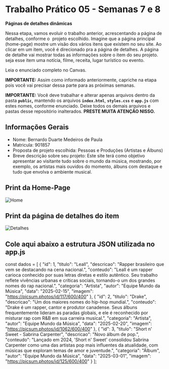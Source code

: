 # Trabalho Prático 05 - Semanas 7 e 8

**Páginas de detalhes dinâmicas**

Nessa etapa, vamos evoluir o trabalho anterior, acrescentando a página de detalhes, conforme o  projeto escolhido. Imagine que a página principal (home-page) mostre um visão dos vários itens que existem no seu site. Ao clicar em um item, você é direcionado pra a página de detalhes. A página de detalhe vai mostrar todas as informações sobre o item do seu projeto. seja esse item uma notícia, filme, receita, lugar turístico ou evento.

Leia o enunciado completo no Canvas. 

**IMPORTANTE:** Assim como informado anteriormente, capriche na etapa pois você vai precisar dessa parte para as próximas semanas. 

**IMPORTANTE:** Você deve trabalhar e alterar apenas arquivos dentro da pasta **`public`,** mantendo os arquivos **`index.html`**, **`styles.css`** e **`app.js`** com estes nomes, conforme enunciado. Deixe todos os demais arquivos e pastas desse repositório inalterados. **PRESTE MUITA ATENÇÃO NISSO.**

## Informações Gerais

- Nome: Bernardo Duarte Medeiros de Paula
- Matricula: 901857
- Proposta de projeto escolhida: Pessoas e Produções (Artistas e Álbuns)
- Breve descrição sobre seu projeto: Este site terá como objetivo apresentar ao visitante tudo sobre o mundo da música, mostrando, por exemplo, os artistas mais ouvidos do momento, álbuns com destaque e tudo que envolva o ambiente musical.

## Print da Home-Page

![Home](img/Home.png)

## Print da página de detalhes do item

![Detalhes](img/Detalhes.png)

## Cole aqui abaixo a estrutura JSON utilizada no app.js

const dados = [
  {
    "id": 1,
    "titulo": "Leall",
    "descricao": "Rapper brasileiro que vem se destacando na cena nacional.",
    "conteudo": "Leall é um rapper carioca conhecido por suas letras diretas e estilo autêntico. Seu trabalho reflete vivências urbanas e críticas sociais, tornando-o um dos grandes nomes do rap nacional.",
    "categoria": "Artista",
    "autor": "Equipe Mundo da Música",
    "data": "2025-02-15",
    "imagem": "https://picsum.photos/id/117/600/400"
  },
  {
    "id": 2,
    "titulo": "Drake",
    "descricao": "Um dos maiores nomes do hip-hop mundial.",
    "conteudo": "Drake é um rapper, cantor e produtor canadense. Seus álbuns frequentemente lideram as paradas globais, e ele é reconhecido por misturar rap com R&B em sua carreira musical.",
    "categoria": "Artista",
    "autor": "Equipe Mundo da Música",
    "data": "2025-02-20",
    "imagem": "https://picsum.photos/id/1062/600/400"
  },
  {
    "id": 3,
    "titulo": "Short n' Sweet - Sabrina Carpenter",
    "descricao": "Novo álbum de pop.",
    "conteudo": "Lançado em 2024, 'Short n' Sweet' consolidou Sabrina Carpenter como uma das artistas pop mais influentes da atualidade, com músicas que exploram temas de amor e juventude.",
    "categoria": "Álbum",
    "autor": "Equipe Mundo da Música",
    "data": "2025-03-01",
    "imagem": "https://picsum.photos/id/125/600/400"
  }
];